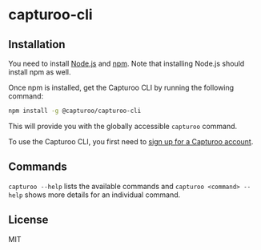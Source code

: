 # capturoo-cli

## Installation
You need to install [Node.js](https://nodejs.org/) and [npm](https://npmjs.org/). Note that
installing Node.js should install npm as well.

Once npm is installed, get the Capturoo CLI by running the following command:
``` sh
npm install -g @capturoo/capturoo-cli
```

This will provide you with the globally accessible `capturoo` command.

To use the Capturoo CLI, you first need to [sign up for a Capturoo account](https://www.capturoo.com).

## Commands
`capturoo --help` lists the available commands and `capturoo <command> --help` shows more details for an individual command.

## License
MIT
